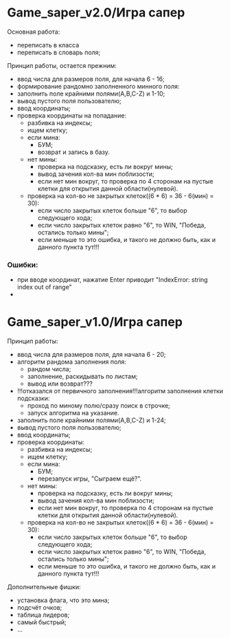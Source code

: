# Game_saper_v2.0/Игра сапер

Основная работа:
- переписать в класса
- переписать в словарь поля;

Принцип работы, остается прежним:
- ввод числа для размеров поля, для начала 6 - 16;
- формирование рандомно заполненного минного поля:
- заполнить поле крайними полями(A,B,C-Z) и 1-10;
- вывод пустого поля пользователю;
- ввод координаты;
- проверка координаты на попадание:
  - разбивка на индексы;
  - ищем клетку;
  - если мина:
    - БУМ;
    - возврат и запись в базу.
  - нет мины:
    - проверка на подсказку, есть ли вокруг мины;
    - вывод зачения кол-ва мин поблизости;
    - если нет мин вокруг, то проверка по 4 сторонам на пустые клетки для открытия данной области(нулевой).
  - проверка на кол-во не закрытых клеток((6 * 6) = 36 - 6(мин) = 30):
    - если число закрытых клеток больше "6", то выбор следующего хода;
    - если число закрытых клеток равно "6", то WIN, "Победа, остались только мины";
    - если меньше то это ошибка, и такого не должно быть, как и данного пункта тут!!!

### Ошибки:
- при вводе координат, нажатие Enter приводит "IndexError: string index out of range"
- 

# Game_saper_v1.0/Игра сапер

Принцип работы:
- ввод числа для размеров поля, для начала 6 - 20;
- алгоритм рандома заполнения поля:
  - рандом числа;
  - заполнение, раскидывать по листам;
  - вывод или возврат???
- !!!отказался от первичного заполнения!!!алгоритм заполнения клетки подсказки:
  - проход по миному полю/сразу поиск в строчке;
  - запуск алгоритма на указание.
- заполнить поле крайними полями(A,B,C-Z) и 1-24;
- вывод пустого поля пользователю;
- ввод координаты;
- проверка координаты:
  - разбивка на индексы;
  - ищем клетку;
  - если мина:
    - БУМ;
    - перезапуск игры, "Сыграем ещё?".
  - нет мины:
    - проверка на подсказку, есть ли вокруг мины;
    - вывод зачения кол-ва мин поблизости;
    - если нет мин вокруг, то проверка по 4 сторонам на пустые клетки для открытия данной области(нулевой).
  - проверка на кол-во не закрытых клеток((6 * 6) = 36 - 6(мин) = 30):
    - если число закрытых клеток больше "6", то выбор следующего хода;
    - если число закрытых клеток равно "6", то WIN, "Победа, остались только мины";
    - если меньше то это ошибка, и такого не должно быть, как и данного пункта тут!!!

Дополнительные фишки:
- установка флага, что это мина;
- подсчёт очков;
- таблица лидеров;
- самый быстрый;
- ...

